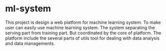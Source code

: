# ml-system

This project is design a web platform for machine learning system. To make user can easily use machine learning system.
The system separating the serving part from training part. But coordinated by the core of platform. 
The platform include the several parts of utils tool for dealing with data analysis and data managements.

